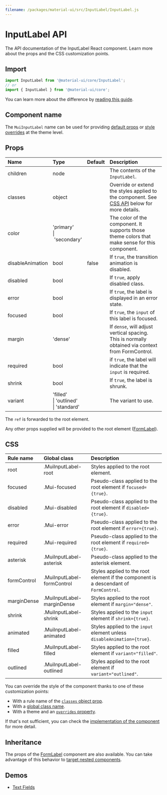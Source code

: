 ```yaml
---
filename: /packages/material-ui/src/InputLabel/InputLabel.js
---
```


<!--- This documentation is automatically generated, do not try to edit it. -->

# InputLabel API

<p class="description">The API documentation of the InputLabel React component. Learn more about the props and the CSS customization points.</p>

## Import

```js
import InputLabel from '@material-ui/core/InputLabel';
// or
import { InputLabel } from '@material-ui/core';
```

You can learn more about the difference by [reading this guide](/guides/minimizing-bundle-size/).



## Component name

The `MuiInputLabel` name can be used for providing [default props](/customization/globals/#default-props) or [style overrides](/customization/globals/#css) at the theme level.

## Props

| Name | Type | Default | Description |
|:-----|:-----|:--------|:------------|
| <span class="prop-name">children</span> | <span class="prop-type">node</span> |  | The contents of the `InputLabel`. |
| <span class="prop-name">classes</span> | <span class="prop-type">object</span> |  | Override or extend the styles applied to the component. See [CSS API](#css) below for more details. |
| <span class="prop-name">color</span> | <span class="prop-type">'primary'<br>&#124;&nbsp;'secondary'</span> |  | The color of the component. It supports those theme colors that make sense for this component. |
| <span class="prop-name">disableAnimation</span> | <span class="prop-type">bool</span> | <span class="prop-default">false</span> | If `true`, the transition animation is disabled. |
| <span class="prop-name">disabled</span> | <span class="prop-type">bool</span> |  | If `true`, apply disabled class. |
| <span class="prop-name">error</span> | <span class="prop-type">bool</span> |  | If `true`, the label is displayed in an error state. |
| <span class="prop-name">focused</span> | <span class="prop-type">bool</span> |  | If `true`, the `input` of this label is focused. |
| <span class="prop-name">margin</span> | <span class="prop-type">'dense'</span> |  | If `dense`, will adjust vertical spacing. This is normally obtained via context from FormControl. |
| <span class="prop-name">required</span> | <span class="prop-type">bool</span> |  | if `true`, the label will indicate that the `input` is required. |
| <span class="prop-name">shrink</span> | <span class="prop-type">bool</span> |  | If `true`, the label is shrunk. |
| <span class="prop-name">variant</span> | <span class="prop-type">'filled'<br>&#124;&nbsp;'outlined'<br>&#124;&nbsp;'standard'</span> |  | The variant to use. |

The `ref` is forwarded to the root element.

Any other props supplied will be provided to the root element ([FormLabel](/api/form-label/)).

## CSS

| Rule name | Global class | Description |
|:-----|:-------------|:------------|
| <span class="prop-name">root</span> | <span class="prop-name">.MuiInputLabel-root</span> | Styles applied to the root element.
| <span class="prop-name">focused</span> | <span class="prop-name">.Mui-focused</span> | Pseudo-class applied to the root element if `focused={true}`.
| <span class="prop-name">disabled</span> | <span class="prop-name">.Mui-disabled</span> | Pseudo-class applied to the root element if `disabled={true}`.
| <span class="prop-name">error</span> | <span class="prop-name">.Mui-error</span> | Pseudo-class applied to the root element if `error={true}`.
| <span class="prop-name">required</span> | <span class="prop-name">.Mui-required</span> | Pseudo-class applied to the root element if `required={true}`.
| <span class="prop-name">asterisk</span> | <span class="prop-name">.MuiInputLabel-asterisk</span> | Pseudo-class applied to the asterisk element.
| <span class="prop-name">formControl</span> | <span class="prop-name">.MuiInputLabel-formControl</span> | Styles applied to the root element if the component is a descendant of `FormControl`.
| <span class="prop-name">marginDense</span> | <span class="prop-name">.MuiInputLabel-marginDense</span> | Styles applied to the root element if `margin="dense"`.
| <span class="prop-name">shrink</span> | <span class="prop-name">.MuiInputLabel-shrink</span> | Styles applied to the `input` element if `shrink={true}`.
| <span class="prop-name">animated</span> | <span class="prop-name">.MuiInputLabel-animated</span> | Styles applied to the `input` element unless `disableAnimation={true}`.
| <span class="prop-name">filled</span> | <span class="prop-name">.MuiInputLabel-filled</span> | Styles applied to the root element if `variant="filled"`.
| <span class="prop-name">outlined</span> | <span class="prop-name">.MuiInputLabel-outlined</span> | Styles applied to the root element if `variant="outlined"`.

You can override the style of the component thanks to one of these customization points:

- With a rule name of the [`classes` object prop](/customization/components/#overriding-styles-with-classes).
- With a [global class name](/customization/components/#overriding-styles-with-global-class-names).
- With a theme and an [`overrides` property](/customization/globals/#css).

If that's not sufficient, you can check the [implementation of the component](https://github.com/mui-org/material-ui/blob/next/packages/material-ui/src/InputLabel/InputLabel.js) for more detail.

## Inheritance

The props of the [FormLabel](/api/form-label/) component are also available.
You can take advantage of this behavior to [target nested components](/guides/api/#spread).

## Demos

- [Text Fields](/components/text-fields/)

